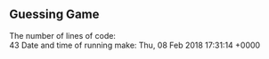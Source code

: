 ## Guessing Game
The number of lines of code: <br>  43
Date and time of running make: Thu, 08 Feb 2018 17:31:14 +0000
